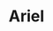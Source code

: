 ---
title: "Ariel"
year: 1988
rating: 4
stars: "★★★★"
rewatched: false
permalink: "ariel"
watched_on: 2024-05-30
---